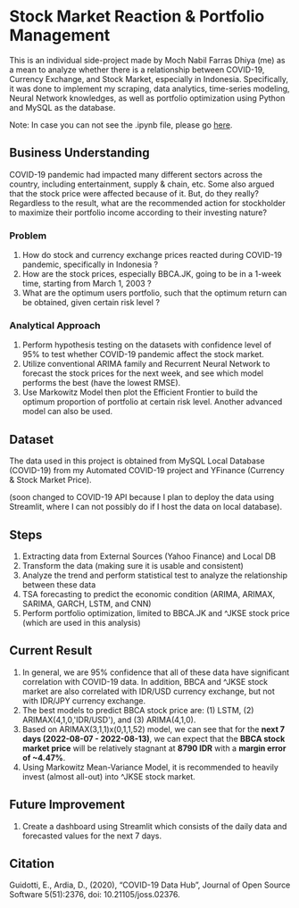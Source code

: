 # Stock Market Reaction & Portfolio Management

This is an individual side-project made by Moch Nabil Farras Dhiya (me) as a mean to analyze whether there is a relationship between COVID-19, Currency Exchange, and Stock Market, especially in Indonesia. Specifically, it was done to implement my scraping, data analytics, time-series modeling, Neural Network knowledges, as well as portfolio optimization using Python and MySQL as the database.

Note: In case you can not see the .ipynb file, please go [here](https://drive.google.com/file/d/1LW9e-3F-OcO-Pnte7MyUbDbzlYh6fzC4/view?usp=sharing).

## Business Understanding
COVID-19 pandemic had impacted many different sectors across the country, including entertainment, supply & chain, etc. Some also argued that the stock price were affected because of it. But, do they really? Regardless to the result, what are the recommended action for stockholder to maximize their portfolio income according to their investing nature?

### Problem
1. How do stock and currency exchange prices reacted during COVID-19 pandemic, specifically in Indonesia ?
2. How are the stock prices, especially BBCA.JK, going to be in a 1-week time, starting from March 1, 2003 ?
3. What are the optimum users portfolio, such that the optimum return can be obtained, given certain risk level ?

### Analytical Approach
1. Perform hypothesis testing on the datasets with confidence level of 95% to test whether COVID-19 pandemic affect the stock market.
2. Utilize conventional ARIMA family and Recurrent Neural Network to forecast the stock prices for the next week, and see which model performs the best (have the lowest RMSE).
3. Use Markowitz Model then plot the Efficient Frontier to build the optimum proportion of portfolio at certain risk level. Another advanced model can also be used.

## Dataset
The data used in this project is obtained from MySQL Local Database (COVID-19) from my Automated COVID-19 project and YFinance (Currency & Stock Market Price).

(soon changed to COVID-19 API because I plan to deploy the data using Streamlit, where I can not possibly do if I host the data on local database).

## Steps
1.   Extracting data from External Sources (Yahoo Finance) and Local DB
2.   Transform the data (making sure it is usable and consistent)
3.   Analyze the trend and perform statistical test to analyze the relationship between these data
4.   TSA forecasting to predict the economic condition (ARIMA, ARIMAX, SARIMA, GARCH, LSTM, and CNN)
5.   Perform portfolio optimization, limited to BBCA.JK and ^JKSE stock price (which are used in this analysis)

## Current Result
1.   In general, we are 95% confidence that all of these data have significant correlation with COVID-19 data. In addition, BBCA and ^JKSE stock market are also correlated with IDR/USD currency exchange, but not with IDR/JPY currency exchange.
2.   The best models to predict BBCA stock price are: (1) LSTM, (2) ARIMAX(4,1,0,'IDR/USD'), and (3) ARIMA(4,1,0).
3.   Based on ARIMAX(3,1,1)x(0,1,1,52) model, we can see that for the **next 7 days (2022-08-07 - 2022-08-13)**, we can expect that the **BBCA stock market price** will be relatively stagnant at **8790 IDR** with a **margin error of ~4.47%**.
4.   Using Markowitz Mean-Variance Model, it is recommended to heavily invest (almost all-out) into ^JKSE stock market.

## Future Improvement
1.  Create a dashboard using Streamlit which consists of the daily data and forecasted values for the next 7 days.

## Citation
Guidotti, E., Ardia, D., (2020), “COVID-19 Data Hub”, Journal of Open Source Software 5(51):2376, doi: 10.21105/joss.02376.
